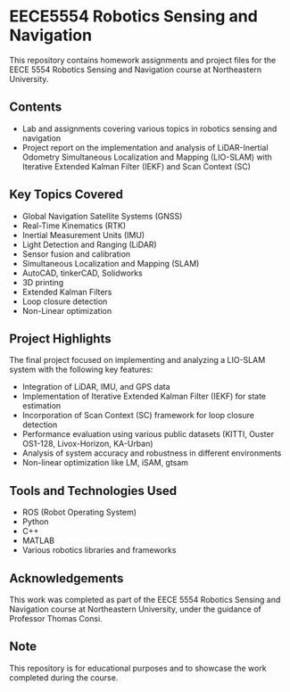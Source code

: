 # EECE5554 Robotics Sensing and Navigation

This repository contains homework assignments and project files for the EECE 5554 Robotics Sensing and Navigation course at Northeastern University.

## Contents

- Lab and assignments covering various topics in robotics sensing and navigation
- Project report on the implementation and analysis of LiDAR-Inertial Odometry Simultaneous Localization and Mapping (LIO-SLAM) with Iterative Extended Kalman Filter (IEKF) and Scan Context (SC)

## Key Topics Covered

- Global Navigation Satellite Systems (GNSS)
- Real-Time Kinematics (RTK)
- Inertial Measurement Units (IMU)
- Light Detection and Ranging (LiDAR)
- Sensor fusion and calibration
- Simultaneous Localization and Mapping (SLAM)
- AutoCAD, tinkerCAD, Solidworks
- 3D printing
- Extended Kalman Filters
- Loop closure detection
- Non-Linear optimization

## Project Highlights

The final project focused on implementing and analyzing a LIO-SLAM system with the following key features:

- Integration of LiDAR, IMU, and GPS data
- Implementation of Iterative Extended Kalman Filter (IEKF) for state estimation
- Incorporation of Scan Context (SC) framework for loop closure detection
- Performance evaluation using various public datasets (KITTI, Ouster OS1-128, Livox-Horizon, KA-Urban)
- Analysis of system accuracy and robustness in different environments
- Non-linear optimization like LM, iSAM, gtsam

## Tools and Technologies Used

- ROS (Robot Operating System)
- Python
- C++
- MATLAB
- Various robotics libraries and frameworks

## Acknowledgements

This work was completed as part of the EECE 5554 Robotics Sensing and Navigation course at Northeastern University, under the guidance of Professor Thomas Consi.

## Note

This repository is for educational purposes and to showcase the work completed during the course.
